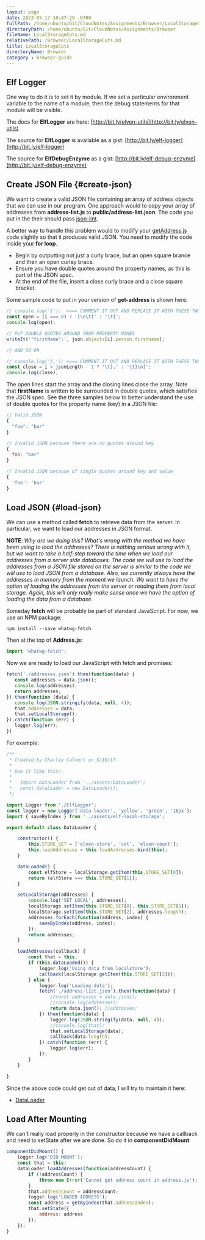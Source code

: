 ```yaml
---
layout: page
date: 2023-05-17 10:47:29 -0700
fullPath: /home/ubuntu/Git/CloudNotes/Assignments/Browser/LocalStorageCuts.md
directoryPath: /home/ubuntu/Git/CloudNotes/Assignments/Browser
fileName: LocalStorageCuts.md
relativePath: /Browser/LocalStorageCuts.md
title: LocalStorageCuts
directoryName: Browser
category : browser-guide
---
```


## Elf Logger

 One way to do it is to set it by module. If we set a particular environment variable to the name of a module, then the debug statements for that module will be visible.

The docs for **ElfLogger** are here: [http://bit.ly/elven-utils](http://bit.ly/elven-utils)

The source for **ElfLogger** is available as a gist: [http://bit.ly/elf-logger](http://bit.ly/elf-logger)

The source for **ElfDebugEnzyme** as a gist: [http://bit.ly/elf-debug-enzyme](http://bit.ly/elf-debug-enzyme)

## Create JSON File {#create-json}

We want to create a valid JSON file containing an array of address objects that we can use in our program. One approach would to copy your array of addresses from **address-list.js** to **public/address-list.json**. The code you put in the their should pass [json-lint](https://jsonlint.com/).

A better way to handle this problem would to modify your [getAddress.js][ga-code] code slightly so that it produces valid JSON. You need to modify the code inside your **for loop**.

- Begin by outputting not just a curly brace, but an open square brance and then an open curley brace.
- Ensure you have double quotes around the property names, as this is part of the JSON spec.
- At the end of the file, insert a close curly brace and a close square bracket.

Some sample code to put in your version of **get-address** is shown here:

```javascript
// console.log('{');  <=== COMMENT IT OUT AND REPLACE IT WITH THESE TWO LINES
const open = (i === 0) ? '[\n\t{' : '\t{';
console.log(open);

// PUT DOUBLE QUOTES AROUND YOUR PROPERTY NAMES
writeIt('"firstName":', json.objects[i].person.firstname);

// AND SO ON

// console.log('},'); <=== COMMENT IT OUT AND REPLACE IT WITH THESE TWO LINES
const close = i < jsonLength - 1 ? '\t},' : '\t}\n]';
console.log(close);
```

The open lines start the array and the closing lines close the array. Note that **firstName** is written to be surrounded in double quotes, which satisfies the JSON spec. See the three samples below to better understand the use of double quotes for the property name (key) in a JSON file:

```javascript
// Valid JSON
{
  "foo": "bar"
}

// Invalid JSON because there are no quotes around key
{
  foo: "bar"
}

// Invalid JSON because of single quotes around key and value
{
  'foo': 'bar'
}
```

[ga-code]: http://www.ccalvert.net/books/CloudNotes/Assignments/React/ReactGetAddress.html

## Load JSON {#load-json}

We can use a method called **fetch** to retrieve data from the server. In particular, we want to load our addresses in JSON format.

**NOTE**: _Why are we doing this? What's wrong with the method we have been using to load the addresses? There is nothing serious wrong with it, but we want to take a half-step toward the time when we load our addresses from a server side databases. The code we will use to load the addresses from a JSON file stored on the server is similar to the code we will use to load JSON from a database. Also, we currently always have the addresses in memory from the moment we launch. We want to have the option of loading the addresses from the server or reading them from local storage. Again, this will only really make sense once we have the option of loading the data from a database._

Someday **fetch** will be probably be part of standard JavaScript. For now, we use an NPM package:

```
npm install --save whatwg-fetch
```

Then at the top of **Address.js**:

```javascript
import 'whatwg-fetch';
```

Now we are ready to load our JavaScript with fetch and promises:

```javascript
fetch('./addresses.json').then(function(data) {
   const addresses = data.json();
   console.log(addresses);
   return addresses;
}).then(function (data) {
   console.log(JSON.stringify(data, null, 4));
   that.addresses = data;
   that.setLocalStorage();
}).catch(function (err) {
   logger.log(err);
})
```

For example:

```javascript
/**
 * Created by Charlie Calvert on 5/10/17.
 *
 * Use it like this:
 *
 *   import DataLoader from '../assets/DataLoader';
 *   const dataLoader = new DataLoader();
 */

import Logger from './ElfLogger';
const logger = new Logger('data-loader', 'yellow', 'green', '18px');
import { saveByIndex } from '../assets/elf-local-storage';

export default class DataLoader {

    constructor() {
        this.STORE_SET = ['elven-store', 'set', 'elven-count'];
        this.loadAddresses = this.loadAddresses.bind(this);
    }

    dataLoaded() {
        const elfStore = localStorage.getItem(this.STORE_SET[0]);
        return (elfStore === this.STORE_SET[1]);
    }

    setLocalStorage(addresses) {
        console.log('SET LOCAL', addresses);
        localStorage.setItem(this.STORE_SET[0], this.STORE_SET[1]);
        localStorage.setItem(this.STORE_SET[2], addresses.length);
        addresses.forEach(function(address, index) {
            saveByIndex(address, index);
        });
        return addresses;
    }

    loadAddresses(callback) {
        const that = this;
        if (this.dataLoaded()) {
            logger.log('Using data from localstore');
            callback(localStorage.getItem(this.STORE_SET[2]));
        } else {
            logger.log('Loading data');
            fetch('./address-list.json').then(function(data) {
                //const addresses = data.json();
                //console.log(addresses);
                return data.json(); //addresses;
            }).then(function(data) {
                logger.log(JSON.stringify(data, null, 4));
                //console.log(that);
                that.setLocalStorage(data);
                callback(data.length);
            }).catch(function (err) {
                logger.log(err);
            });
        }
    }

}
```

Since the above code could get out of data, I will try to maintain it here:

- [DataLoader][data-loader]

[data-loader]:https://gist.github.com/charliecalvert/d9fc57f29e16de8970b88a3c89b9b410

## Load After Mounting

We can't really load properly in the constructor because we have a callback and need to setState after we are done. So do it in **componentDidMount**:

```javascript
componentDidMount() {
    logger.log('DID MOUNT');
    const that = this;
    dataLoader.loadAddresses(function(addressCount) {
        if (!addressCount) {
            throw new Error('Cannot get address count in address.js');
        }
        that.addressCount = addressCount;
        logger.log('LOADED ADDRESS');
        const address = getByIndex(that.addressIndex);
        that.setState({
            address: address
        });
    });
}
```
